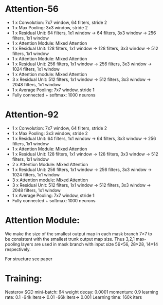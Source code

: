 # Attention-56
* 1  x Convolution: 7x7 window, 64 filters, stride 2
* 1 x Max Pooling: 3x3 window, stride 2
* 1 x Residual Unit: 64 filters, 1x1 window -> 64 filters, 3x3 window -> 256 filters, 1x1 window
* 1 x Attention Module: Mixed Attention
* 1 x Residual Unit: 128 filters, 1x1 window -> 128 filters, 3x3 window -> 512 filters, 1x1 window
* 1 x Attention Module: Mixed Attention
* 1 x Residual Unit: 256 filters, 1x1 window -> 256 filters, 3x3 window -> 1024 filters, 1x1 window
* 1 x Attention module: Mixed Attention
* 3 x Residual Unit: 512 filters, 1x1 window -> 512 filters, 3x3 window -> 2048 filters, 1x1 window
* 1 x Average Pooling: 7x7 window, stride 1
* Fully connected + softmax: 1000 neurons


# Attention-92
* 1  x Convolution: 7x7 window, 64 filters, stride 2
* 1 x Max Pooling: 3x3 window, stride 2
* 1 x Residual Unit: 64 filters, 1x1 window -> 64 filters, 3x3 window -> 256 filters, 1x1 window
* 1 x Attention Module: Mixed Attention
* 1 x Residual Unit: 128 filters, 1x1 window -> 128 filters, 3x3 window -> 512 filters, 1x1 window
* 2 x Attention Module: Mixed Attention
* 1 x Residual Unit: 256 filters, 1x1 window -> 256 filters, 3x3 window -> 1024 filters, 1x1 window
* 3 x Attention module: Mixed Attention
* 3 x Residual Unit: 512 filters, 1x1 window -> 512 filters, 3x3 window -> 2048 filters, 1x1 window
* 1 x Average Pooling: 7x7 window, stride 1
* Fully connected + softmax: 1000 neurons


# Attention Module:
We make the size of the smallest output map in each mask
branch 7×7 to be consistent with the smallest trunk output
map size. Thus 3,2,1 max-pooling layers are used in mask
branch with input size 56×56, 28×28, 14×14 respectively.

For structure see paper


# Training:
Nesterov SGD
mini-batch: 64
weight decay: 0.0001
momentum: 0.9
learning rate: 0.1 -64k iters-> 0.01 -96k iters-> 0.001
Learning time: 160k iters
